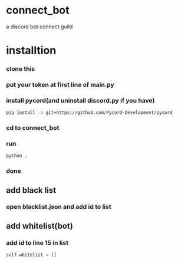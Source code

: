 # connect_bot
a discord bot connect guild

# installtion
### clone this
### put your token at first line of __main__.py
### install pycord(and uninstall discord.py if you have)
```bash
pip install -U git+https://github.com/Pycord-Development/pycord
```
### cd to connect_bot
### run
```bash
python .
```
### done

## add black list
### open blacklist.json and add id to list

## add whitelist(bot)
### add id to line 15 in list 
```python
self.whitelist = []
```
